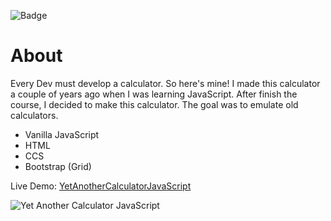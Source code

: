 ![Badge](https://hitscounter.dev/api/hit?url=https%3A%2F%2Fgithub.com%2FZagaz%2FYetAnotherCalculatorJavaScript&label=Hits&icon=calculator&color=%23198754)

# About
Every Dev must develop a calculator. So here's mine!
I made this calculator a couple of years ago when I was learning JavaScript. After finish the course, I decided to make this calculator. The goal was to emulate old calculators.

- Vanilla JavaScript
- HTML
- CCS
- Bootstrap (Grid)

Live Demo: [YetAnotherCalculatorJavaScript](https://zagaz.github.io/YetAnotherCalculatorJavaScript/ "YetAnotherCalculatorJavaScript")

![Yet Another Calculator JavaScript](https://repository-images.githubusercontent.com/223682318/cceaec80-a1fc-11ea-80ce-ec378b975e5a "Yet Another Calculator JavaScript")
